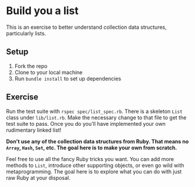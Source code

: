 # Build you a list

This is an exercise to better understand collection data structures,
particularly lists.

## Setup

1. Fork the repo
2. Clone to your local machine
3. Run `bundle install` to set up dependencies

## Exercise

Run the test suite with `rspec spec/list_spec.rb`. There is a skeleton `List`
class under `lib/list.rb`. Make the necessary change to that file to get the
test suite to pass. Once you do you'll have implemented your own rudimentary
linked list!

**Don't use any of the collection data structures from Ruby. That means no
`Array`, `Hash`, `Set`, etc. The goal here is to make your own from scratch.**

Feel free to use all the fancy Ruby tricks you want. You can add more methods to
`List`, introduce other supporting objects, or even go wild with
metaprogramming. The goal here is to explore what you can do with just raw Ruby
at your disposal.
